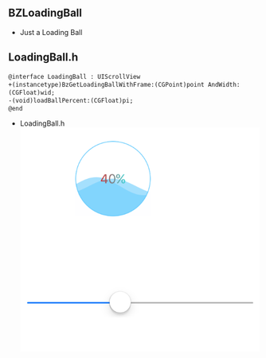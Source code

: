 ## BZLoadingBall
* Just a Loading Ball

## <a id="LoadingBall.h"></a>LoadingBall.h
```objc
@interface LoadingBall : UIScrollView
+(instancetype)BzGetLoadingBallWithFrame:(CGPoint)point AndWidth:(CGFloat)wid;
-(void)loadBallPercent:(CGFloat)pi;
@end
```

* LoadingBall.h
![image](https://github.com/boybing/pic/blob/master/qiu.png)
